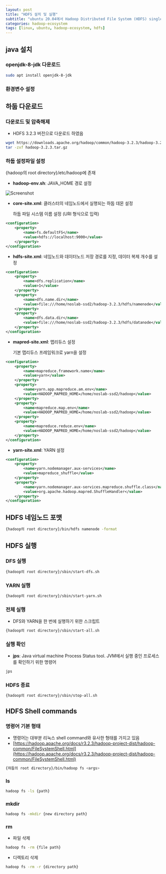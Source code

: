 ```yaml
---
layout: post
title: "HDFS 설치 및 실행"
subtitle: "ubuntu 20.04에서 Hadoop Distributed File System (HDFS) single node로 설치 및 실행하기"
categories: hadoop-ecosystem
tags: [linux, ubuntu, hadoop-ecosystem, hdfs]
---
```


## java 설치

### openjdk-8-jdk 다운로드

```bash
sudo apt install openjdk-8-jdk
```

### 환경변수 설정

## 하둡 다운로드

### 다운로드 및 압축해제
- HDFS 3.2.3 버전으로 다운로드 하였음

```bash
wget https://downloads.apache.org/hadoop/common/hadoop-3.2.3/hadoop-3.2.3.tar.gz
tar -zxf hadoop-3.2.3.tar.gz
```

### 하둡 설정파일 설정

{hadoop의 root directory}/etc/hadoop에 존재

- **hadoop-env.sh**: JAVA_HOME 경로 설정

![Screenshot](https://user-images.githubusercontent.com/57282971/182780118-14038a90-0222-4bc2-8ee0-9c81a8bd71dc.png)

- **core-site.xml**: 클러스터의 네임노드에서 실행되는 하둡 데몬 설정
    
    하둡 파일 시스템 이름 설정 (URI 형식으로 입력)
    

```xml
<configuration>
	<property>
		<name>fs.defaultFS</name>
		<value>hdfs://localhost:9000</value>
	</property>
</configuration>
```

- **hdfs-site.xml**: 네임노드와 데이터노드 저장 경로를 지정, 데이터 복제 개수를 설정

```xml
<configuration>
	<property>
		<name>dfs.replication</name>
		<value>1</value>
	</property>
	<property>
		<name>dfs.name.dir</name>
		<value>file:///home/noslab-ssd2/hadoop-3.2.3/hdfs/namenode</value>
	</property>
	<property>
		<name>dfs.data.dir</name>
		<value>file:///home/noslab-ssd2/hadoop-3.2.3/hdfs/datanode</value>
	</property>
</configuration>
```

- **mapred-site.xml**: 맵리듀스 설정
    
    기본 맵리듀스 프레임워크로 yarn을 설정
    

```xml
<configuration>
	<property>
		<name>mapreduce.framework.name</name>
		<value>yarn</value>
	</property>
	<property>
		<name>yarn.app.mapreduce.am.env</name>
		<value>HADOOP_MAPRED_HOME=/home/noslab-ssd2/hadoop</value>
	</property>
	<property>
		<name>mapreduce.map.env</name>
		<value>HADOOP_MAPRED_HOME=/home/noslab-ssd2/hadoop</value>
	</property>
	<property>
		<name>mapreduce.reduce.env</name>
		<value>HADOOP_MAPRED_HOME=/home/noslab-ssd2/hadoop</value>
	</property>
</configuration>
```

- **yarn-site.xml**: YARN 설정

```xml
<configuration>
	<property>
		<name>yarn.nodemanager.aux-services</name>
		<value>mapreduce_shuffle</value>
	</property>
	<property>
		<name>yarn.nodemanager.aux-services.mapreduce.shuffle.class</name>
		<value>org.apache.hadoop.mapred.ShuffleHandler</value>
	</property>
</configuration>
```

## HDFS 네임노드 포맷

```bash
{hadoop의 root directory}/bin/hdfs namenode -format
```

## HDFS 실행

### DFS 실행

```bash
{hadoop의 root directory}/sbin/start-dfs.sh
```

### YARN 실행

```bash
{hadoop의 root directory}/sbin/start-yarn.sh
```

### 전체 실행

- DFS와 YARN을 한 번에 실행하기 위한 스크립트

```bash
{hadoop의 root directory}/sbin/start-all.sh
```

### 실행 확인

- **jps**: Java virtual machine Process Status tool. JVM에서 실행 중인 프로세스를 확인하기 위한 명령어

```bash
jps
```

### HDFS 종료

```bash
{hadoop의 root directory}/sbin/stop-all.sh
```

## HDFS Shell commands

### 명령어 기본 형태

- 명령어는 대부분 리눅스 shell command와 유사한 형태를 가지고 있음
- [https://hadoop.apache.org/docs/r3.2.3/hadoop-project-dist/hadoop-common/FileSystemShell.html](https://hadoop.apache.org/docs/r3.2.3/hadoop-project-dist/hadoop-common/FileSystemShell.html)

```bash
{하둡의 root directory}/bin/hadoop fs <args>
```

### ls

```bash
hadoop fs -ls {path}
```

### mkdir

```bash
hadoop fs -mkdir {new directory path}
```

### rm

- 파일 삭제

```bash
hadoop fs -rm {file path}
```

- 디렉토리 삭제

```bash
hadoop fs -rm -r {directory path}
```

